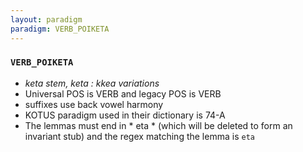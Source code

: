 ```yaml
---
layout: paradigm
paradigm: VERB_POIKETA
---
```

### ` VERB_POIKETA `

* _keta stem, keta : kkea variations_
* Universal POS is VERB and legacy POS is VERB
* suffixes use back vowel harmony
* KOTUS paradigm used in their dictionary is 74-A
* The lemmas must end in * eta * (which will be deleted to form an invariant stub) and the regex matching the lemma is ` eta `
